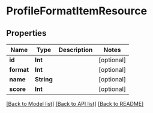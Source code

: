 # ProfileFormatItemResource

## Properties
Name | Type | Description | Notes
------------ | ------------- | ------------- | -------------
**id** | **Int** |  | [optional] 
**format** | **Int** |  | [optional] 
**name** | **String** |  | [optional] 
**score** | **Int** |  | [optional] 

[[Back to Model list]](../README.md#documentation-for-models) [[Back to API list]](../README.md#documentation-for-api-endpoints) [[Back to README]](../README.md)


